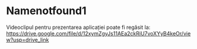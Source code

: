 # Namenotfound1

Videoclipul pentru prezentarea aplicației poate fi regăsit la: https://drive.google.com/file/d/12xymZgyJs11AEa2ckRiU7voXYyB4keOr/view?usp=drive_link